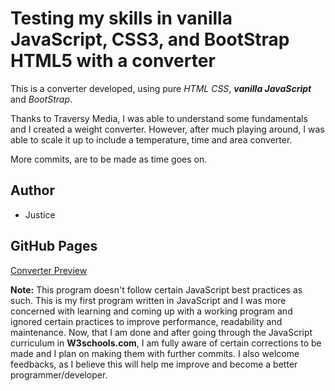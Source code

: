 # Testing my skills in vanilla JavaScript, CSS3, and BootStrap HTML5 with a converter
This is a converter developed, using pure _HTML_ _CSS_, **_vanilla JavaScript_** and _BootStrap_. 

Thanks to Traversy Media, I was able to understand some fundamentals and I created a weight converter. However, after much playing around, I was able to scale it up to include a temperature, time and area converter. 

More commits, are to be made as time goes on. 

## Author

* Justice 

## GitHub Pages

[Converter Preview](https://justicea.github.io/converter/)



**Note:** This program doesn't follow certain JavaScript best practices as such. This is my first program written in JavaScript and I was more concerned with learning and coming up with a working program and ignored certain practices to improve performance, readability and maintenance. Now, that I am done and after going through the JavaScript curriculum in **W3schools.com**, I am fully aware of certain corrections to be made and I plan on making them with further commits. I also welcome feedbacks, as I believe this will help me improve and become a better programmer/developer.




